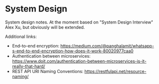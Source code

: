 # System Design
System design notes. At the moment based on "System Design Interview" Alex Xu, but obviously will be extended.

Additional links:
- End-to-end encryption: https://medium.com/@panghalamit/whatsapp-s-end-to-end-encryption-how-does-it-work-80020977caa0
- Authentication between microservices: https://www.doit.com/authentication-between-microservices-is-it-really-that-hard/
- REST API URI Naming Conventions: https://restfulapi.net/resource-naming/
